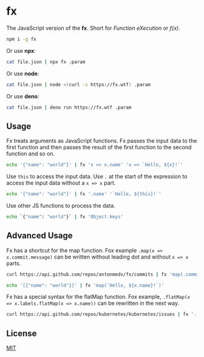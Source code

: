 # fx

The JavaScript version of the **fx**. Short for _Function eXecution_ or _f(x)_.

```sh
npm i -g fx
```

Or use **npx**:

```sh
cat file.json | npx fx .param
```

Or use **node**:

```sh
cat file.json | node <(curl -s https://fx.wtf) .param
```

Or use **deno**:

```sh
cat file.json | deno run https://fx.wtf .param
```

## Usage

Fx treats arguments as JavaScript functions. Fx passes the input data to the first
function and then passes the result of the first function to the second function 
and so on.

```sh
echo '{"name": "world"}' | fx 'x => x.name' 'x => `Hello, ${x}!`'
```

Use `this` to access the input data. Use `.` at the start of the expression to 
access the input data without a `x => x` part.

```sh
echo '{"name": "world"}' | fx '.name' '`Hello, ${this}!`'
```

Use other JS functions to process the data.

```sh
echo `{"name": "world"}` | fx 'Object.keys'
```

## Advanced Usage

Fx has a shortcut for the map function. Fox example `.map(x => x.commit.message)`
can be written without leading dot and without `x => x` parts.  

```sh
curl https://api.github.com/repos/antonmedv/fx/commits | fx 'map(.commit.message)'
```

```sh
echo '[{"name": "world"}]' | fx 'map(`Hello, ${x.name}!`)'
```

Fx has a special syntax for the flatMap function. Fox example,
`.flatMap(x => x.labels.flatMap(x => x.name))` can be rewritten in the next way.

```sh
curl https://api.github.com/repos/kubernetes/kubernetes/issues | fx '.[].labels[].name'
```

## License

[MIT](../LICENSE)
